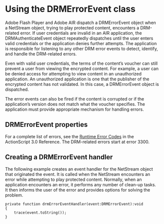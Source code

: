 # Using the DRMErrorEvent class

<div>

Adobe Flash Player and Adobe AIR dispatch a DRMErrorEvent object when a
NetStream object, trying to play protected content, encounters a DRM-related
error. If user credentials are invalid in an AIR application, the
DRMAuthenticateEvent object repeatedly dispatches until the user enters valid
credentials or the application denies further attempts. The application is
responsible for listening to any other DRM error events to detect, identify, and
handle the DRM-related errors.

Even with valid user credentials, the terms of the content’s voucher can still
prevent a user from viewing the encrypted content. For example, a user can be
denied access for attempting to view content in an unauthorized application. An
unauthorized application is one that the publisher of the encrypted content has
not validated. In this case, a DRMErrorEvent object is dispatched.

The error events can also be fired if the content is corrupted or if the
application’s version does not match what the voucher specifies. The application
must provide appropriate mechanism for handling errors.

</div>

<div>

## DRMErrorEvent properties

<div>

For a complete list of errors, see the
[Runtime Error Codes](http://help.adobe.com/en_US/Flash/CS5/AS3LR/runtimeErrors.html)
in the ActionScript 3.0 Reference. The DRM-related errors start at error 3300.

</div>

</div>

<div>

## Creating a DRMErrorEvent handler

<div>

The following example creates an event handler for the NetStream object that
originated the event. It is called when the NetStream encounters an error while
attempting to play protected content. Normally, when an application encounters
an error, it performs any number of clean-up tasks. It then informs the user of
the error and provides options for solving the problem.

    private function drmErrorEventHandler(event:DRMErrorEvent):void
    {
    	trace(event.toString());
    }

</div>

</div>

<div>

<div>

</div>

</div>
